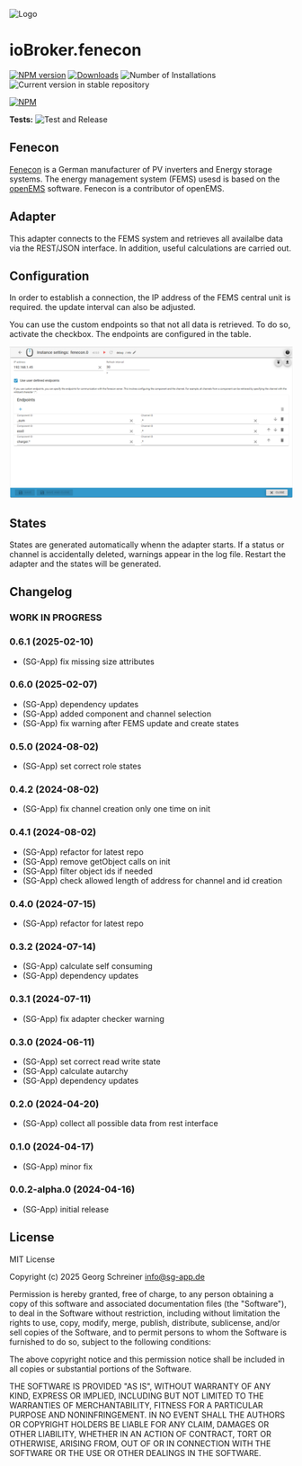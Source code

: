 ![Logo](admin/fenecon.png)

# ioBroker.fenecon

[![NPM version](https://img.shields.io/npm/v/iobroker.fenecon.svg)](https://www.npmjs.com/package/iobroker.fenecon)
[![Downloads](https://img.shields.io/npm/dm/iobroker.fenecon.svg)](https://www.npmjs.com/package/iobroker.fenecon)
![Number of Installations](https://iobroker.live/badges/fenecon-installed.svg)
![Current version in stable repository](https://iobroker.live/badges/fenecon-stable.svg)

[![NPM](https://nodei.co/npm/iobroker.fenecon.png?downloads=true)](https://nodei.co/npm/iobroker.fenecon/)

**Tests:** ![Test and Release](https://github.com/sg-app/ioBroker.fenecon/workflows/Test%20and%20Release/badge.svg)

## Fenecon

[Fenecon](https://fenecon.de) is a German manufacturer of PV inverters and Energy storage systems. The energy management system (FEMS) usesd is based on the [openEMS](https://github.com/OpenEMS/openems) software.
Fenecon is a contributor of openEMS.

## Adapter

This adapter connects to the FEMS system and retrieves all availalbe data via the REST/JSON interface.
In addition, useful calculations are carried out.

## Configuration

In order to establish a connection, the IP address of the FEMS central unit is required. the update interval can also be adjusted.

You can use the custom endpoints so that not all data is retrieved. To do so, activate the checkbox.
The endpoints are configured in the table.

![fenecon configuration](img/configpage.png)

## States

States are generated automatically whenn the adapter starts. If a status or channel is accidentally deleted, warnings appear in the log file. Restart the adapter and the states will be generated.

## Changelog

<!--
	Placeholder for the next version (at the beginning of the line):
	### **WORK IN PROGRESS**
-->

### **WORK IN PROGRESS**

### 0.6.1 (2025-02-10)

- (SG-App) fix missing size attributes

### 0.6.0 (2025-02-07)

- (SG-App) dependency updates
- (SG-App) added component and channel selection
- (SG-App) fix warning after FEMS update and create states

### 0.5.0 (2024-08-02)

- (SG-App) set correct role states

### 0.4.2 (2024-08-02)

- (SG-App) fix channel creation only one time on init

### 0.4.1 (2024-08-02)

- (SG-App) refactor for latest repo
- (SG-App) remove getObject calls on init
- (SG-App) filter object ids if needed
- (SG-App) check allowed length of address for channel and id creation

### 0.4.0 (2024-07-15)

- (SG-App) refactor for latest repo

### 0.3.2 (2024-07-14)

- (SG-App) calculate self consuming
- (SG-App) dependency updates

### 0.3.1 (2024-07-11)

- (SG-App) fix adapter checker warning

### 0.3.0 (2024-06-11)

- (SG-App) set correct read write state
- (SG-App) calculate autarchy
- (SG-App) dependency updates

### 0.2.0 (2024-04-20)

- (SG-App) collect all possible data from rest interface

### 0.1.0 (2024-04-17)

- (SG-App) minor fix

### 0.0.2-alpha.0 (2024-04-16)

- (SG-App) initial release

## License

MIT License

Copyright (c) 2025 Georg Schreiner <info@sg-app.de>

Permission is hereby granted, free of charge, to any person obtaining a copy
of this software and associated documentation files (the "Software"), to deal
in the Software without restriction, including without limitation the rights
to use, copy, modify, merge, publish, distribute, sublicense, and/or sell
copies of the Software, and to permit persons to whom the Software is
furnished to do so, subject to the following conditions:

The above copyright notice and this permission notice shall be included in all
copies or substantial portions of the Software.

THE SOFTWARE IS PROVIDED "AS IS", WITHOUT WARRANTY OF ANY KIND, EXPRESS OR
IMPLIED, INCLUDING BUT NOT LIMITED TO THE WARRANTIES OF MERCHANTABILITY,
FITNESS FOR A PARTICULAR PURPOSE AND NONINFRINGEMENT. IN NO EVENT SHALL THE
AUTHORS OR COPYRIGHT HOLDERS BE LIABLE FOR ANY CLAIM, DAMAGES OR OTHER
LIABILITY, WHETHER IN AN ACTION OF CONTRACT, TORT OR OTHERWISE, ARISING FROM,
OUT OF OR IN CONNECTION WITH THE SOFTWARE OR THE USE OR OTHER DEALINGS IN THE
SOFTWARE.
